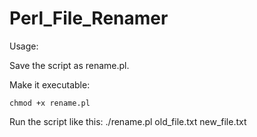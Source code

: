# Perl_File_Renamer

Usage:

Save the script as rename.pl.


Make it executable:

```
chmod +x rename.pl
```

Run the script like this:
./rename.pl old_file.txt new_file.txt
